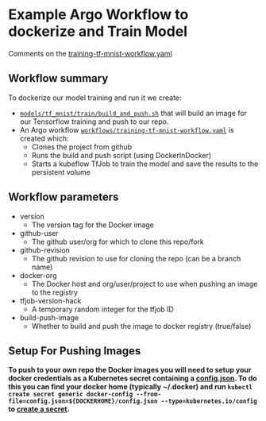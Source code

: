 # Example Argo Workflow to dockerize and Train Model

Comments on the [training-tf-mnist-workflow.yaml](training-tf-mnist-workflow.yaml)

## Workflow summary

To dockerize our model training and run it we create:

  * [```models/tf_mnist/train/build_and_push.sh```](../models/tf_mnist/train/build_and_push.sh) that will build an image for our Tensorflow training and push to our repo.
  * An Argo workflow [```workflows/training-tf-mnist-workflow.yaml```](training-tf-mnist-workflow.yaml) is created which:
    * Clones the project from github
    * Runs the build and push script (using DockerInDocker)
    * Starts a kubeflow TfJob to train the model and save the results to the persistent volume


## Workflow parameters

 * version
   * The version tag for the Docker image
 * github-user
   * The github user/org for which to clone this repo/fork
 * github-revision
   * The github revision to use for cloning the repo (can be a branch name)
 * docker-org
   * The Docker host and org/user/project to use when pushing an image to the registry
 * tfjob-version-hack
   * A temporary random integer for the tfjob ID
 * build-push-image
   * Whether to build and push the image to docker registry (true/false)

## Setup For Pushing Images

**To push to your own repo the Docker images you will need to setup your docker credentials as a Kubernetes secret containing a [config.json](https://www.projectatomic.io/blog/2016/03/docker-credentials-store/). To do this you can find your docker home (typically ~/.docker) and run `kubectl create secret generic docker-config --from-file=config.json=${DOCKERHOME}/config.json --type=kubernetes.io/config` to [create a secret](https://kubernetes.io/docs/tasks/configure-pod-container/pull-image-private-registry/#registry-secret-existing-credentials).**
